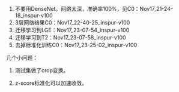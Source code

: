 1. 不要用DenseNet，网络太深，准确率100%，见C0：Nov17_21-24-18_inspur-v100
2. 3层网络结果C0：Nov17_22-40-25_inspur-v100
3. 迁移学习到LGE：Nov17_23-07-54_inspur-v100
4. 迁移学习到T2：Nov17_23-07-58_inspur-v100
5. 去掉标准化训练C0：Nov17_23-25-02_inspur-v100



几个小问题：

1. 测试集做了crop变换。

2. z-score标准化可以加速收敛。

   





